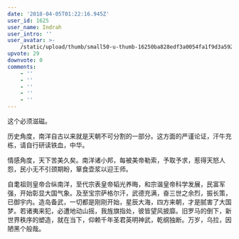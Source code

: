 ```yaml
---
date: '2018-04-05T01:22:16.945Z'
user_id: 1625
user_name: Indrah
user_intro: ''
user_avatar: >-
    /static/upload/thumb/small50-u-thumb-16250ba828edf3a0054fa1f9d3a59246c816937a6550.png
upvote: 29
downvote: 0
comments:
    - ''
    - ''
    - ''
    - ''
    - ''
---
```


这个必须滋磁。

历史角度，南洋自古以来就是天朝不可分割的一部分。这方面的严谨论证，汗牛充栋，请自行研读铁血，中华。

情感角度，天下苦美久矣。南洋诸小邦，每被美帝勒索，予取予求，惹得天怒人怨，民小无不引颈期盼，箪食壶浆以迎王师。

自耄祖则皇帝合纵南洋，至代宗表皇帝韬光养晦，和宗谐皇帝科学发展，民富军强，开始彰显大国气象。及至宝宗萨格尔汗，武德充满，奋三世之余烈，振长策，已御宇内。造岛备武，一切都是刚刚开始，星辰大海，四方来朝，才是腻害了大国梦。若诸夷来犯，必遭地动山摇，我旌旗指处，彼皆望风披靡。旧罗马的倒下，新世界秩序的塑造，就在当下，仰赖千年圣君英明神武，乾纲独断。万岁，乌拉，因陋黑个般哉。
